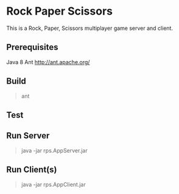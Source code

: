 # Rock Paper Scissors
This is a Rock, Paper, Scissors multiplayer game server and client.

## Prerequisites
Java 8
Ant http://ant.apache.org/

## Build
> ant

## Test

## Run Server
> java -jar rps.AppServer.jar

## Run Client(s)
> java -jar rps.AppClient.jar
